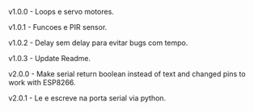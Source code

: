 v1.0.0  - Loops e servo motores.

v1.0.1  - Funcoes e PIR sensor.

v1.0.2  - Delay sem delay para evitar bugs com tempo.

v1.0.3  - Update Readme.

v2.0.0  - Make serial return boolean instead of text and changed pins to work with ESP8266.

v2.0.1  - Le e escreve na porta serial via python.
